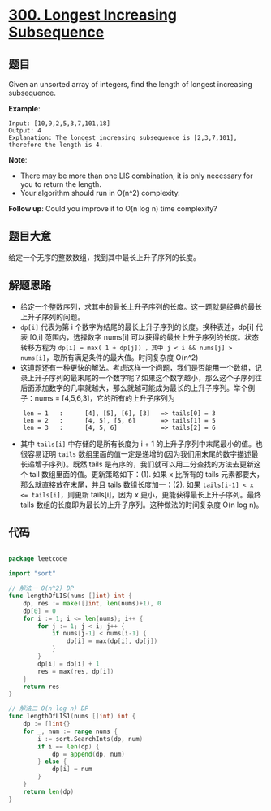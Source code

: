 # [300. Longest Increasing Subsequence](https://leetcode.com/problems/longest-increasing-subsequence/)


## 题目

Given an unsorted array of integers, find the length of longest increasing subsequence.

**Example**:

    Input: [10,9,2,5,3,7,101,18]
    Output: 4 
    Explanation: The longest increasing subsequence is [2,3,7,101], therefore the length is 4.

**Note**:

- There may be more than one LIS combination, it is only necessary for you to return the length.
- Your algorithm should run in O(n^2) complexity.

**Follow up**: Could you improve it to O(n log n) time complexity?

## 题目大意

给定一个无序的整数数组，找到其中最长上升子序列的长度。


## 解题思路

- 给定一个整数序列，求其中的最长上升子序列的长度。这一题就是经典的最长上升子序列的问题。
- `dp[i]` 代表为第 i 个数字为结尾的最长上升子序列的长度。换种表述，dp[i] 代表 [0,i] 范围内，选择数字 nums[i] 可以获得的最长上升子序列的长度。状态转移方程为 `dp[i] = max( 1 + dp[j]) ，其中 j < i && nums[j] > nums[i]`，取所有满足条件的最大值。时间复杂度 O(n^2)
- 这道题还有一种更快的解法。考虑这样一个问题，我们是否能用一个数组，记录上升子序列的最末尾的一个数字呢？如果这个数字越小，那么这个子序列往后面添加数字的几率就越大，那么就越可能成为最长的上升子序列。举个例子：nums = [4,5,6,3]，它的所有的上升子序列为

```
    len = 1   :      [4], [5], [6], [3]   => tails[0] = 3
    len = 2   :      [4, 5], [5, 6]       => tails[1] = 5
    len = 3   :      [4, 5, 6]            => tails[2] = 6
```
- 其中 `tails[i]` 中存储的是所有长度为 i + 1 的上升子序列中末尾最小的值。也很容易证明 `tails` 数组里面的值一定是递增的(因为我们用末尾的数字描述最长递增子序列)。既然 tails 是有序的，我们就可以用二分查找的方法去更新这个 tail 数组里面的值。更新策略如下：(1). 如果 x 比所有的 tails 元素都要大，那么就直接放在末尾，并且 tails 数组长度加一；(2). 如果 `tails[i-1] < x <= tails[i]`，则更新 tails[i]，因为 x 更小，更能获得最长上升子序列。最终 tails 数组的长度即为最长的上升子序列。这种做法的时间复杂度 O(n log n)。



## 代码

```go

package leetcode

import "sort"

// 解法一 O(n^2) DP
func lengthOfLIS(nums []int) int {
	dp, res := make([]int, len(nums)+1), 0
	dp[0] = 0
	for i := 1; i <= len(nums); i++ {
		for j := 1; j < i; j++ {
			if nums[j-1] < nums[i-1] {
				dp[i] = max(dp[i], dp[j])
			}
		}
		dp[i] = dp[i] + 1
		res = max(res, dp[i])
	}
	return res
}

// 解法二 O(n log n) DP
func lengthOfLIS1(nums []int) int {
	dp := []int{}
	for _, num := range nums {
		i := sort.SearchInts(dp, num)
		if i == len(dp) {
			dp = append(dp, num)
		} else {
			dp[i] = num
		}
	}
	return len(dp)
}

```